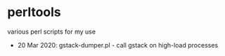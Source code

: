 # perltools
various perl scripts for my use

- 20 Mar 2020: gstack-dumper.pl - call gstack on high-load processes
